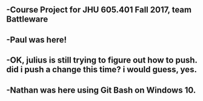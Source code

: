 -Course Project for JHU 605.401 Fall 2017, team Battleware
-
-Paul was here!
-
-OK, julius is still trying to figure out how to push.  did i push a change this time? i would guess, yes.
-
-Nathan was here using Git Bash on Windows 10.
-